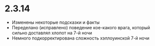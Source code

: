 # 2.3.14

* Изменены некоторые подсказки и факты
* Переделано (исправлено) поведение кое-какого врага, который сильно доставлял хлопот на 7-й ночи
* Немного подкорректирована сложность хэллоуинской 7-й ночи

